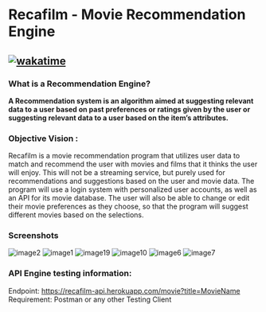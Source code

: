 # Recafilm - Movie Recommendation Engine
[![wakatime](https://wakatime.com/badge/github/utsavneutron/Recafilm.svg)](https://wakatime.com/badge/github/utsavneutron/Recafilm)
---------------------------------------------------------------------------------------------------------------------------------------------

### What is a Recommendation Engine?
__A Recommendation system is an algorithm aimed at suggesting relevant data to a user based on past preferences or ratings given by the user or suggesting relevant data to a user based on the item’s attributes.__

### Objective Vision :
Recafilm is a movie recommendation program that utilizes user data to match and recommend
the user with movies and films that it thinks the user will enjoy. This will not be a streaming
service, but purely used for recommendations and suggestions based on the user and movie data.
The program will use a login system with personalized user accounts, as well as an API for its
movie database. The user will also be able to change or edit their movie preferences as they
choose, so that the program will suggest different movies based on the selections.


### Screenshots
![image2](https://user-images.githubusercontent.com/54687372/121812737-b14b5c00-cc2e-11eb-80f1-8c69d747d277.jpg)
![image1](https://user-images.githubusercontent.com/54687372/121812728-a2fd4000-cc2e-11eb-9ad4-de43a9457d3a.jpg)
![image19](https://user-images.githubusercontent.com/54687372/121812759-c922e000-cc2e-11eb-8eb4-0123b03e9a6a.jpg)
![image10](https://user-images.githubusercontent.com/54687372/121812766-d2ac4800-cc2e-11eb-9ce8-6f5c5040e019.jpg)
![image6](https://user-images.githubusercontent.com/54687372/121812772-d8a22900-cc2e-11eb-9fd4-6026372e5fdb.jpg)
![image7](https://user-images.githubusercontent.com/54687372/121812780-de980a00-cc2e-11eb-8b81-324606ef80a9.jpg)

### API Engine testing information:
Endpoint: https://recafilm-api.herokuapp.com/movie?title=MovieName
Requirement:
Postman or any other Testing Client
